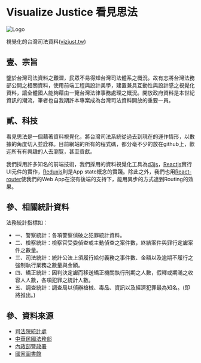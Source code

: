 # Visualize Justice 看見思法

![Logo](https://raw.githubusercontent.com/yudazilian/VisualJusticeTW/gh-pages/src/JusticeVisualizingLOGO_3_400x400.png)

視覺化的台灣司法資料([vizjust.tw](http://vizjust.tw))

## 壹、宗旨

鑒於台灣司法資料之艱澀，民眾不易得知台灣司法體系之概況。故有志將台灣法務部公開之相關資料，使用前端工程與設計美學，建置兼具互動性與設計感之視覺化資料，讓全體國人能夠藉由一覽台灣法律事務處理之概況。開放政府資料是本世紀資訊的潮流，筆者也自我期許本專案成為台灣司法資料開放的重要一員。

## 貳、科技

看見思法是一個藉著資料視覺化，將台灣司法系統從過去到現在的運作情形，以數據的角度切入並詮釋。目前網站的所有的程式碼，都分毫不少的放在github上，歡迎所有有興趣的人去瀏覽，甚至貢獻。

我們採用許多知名的前端技術，我們採用的資料視覺化工具為[d3js](https://d3js.org)，[Reactjs](https://facebook.github.io/react/)實行UI元件的實作，[Reduxjs](http://redux.js.org)則是App state概念的實踐。除此之外，我們也用[React-router](https://github.com/reactjs/react-router)使我們的Web App在沒有後端的支持下，能用異步的方式達到Routing的效果。

## 參、相關統計資料

法務統計指標如：

* 一、警察統計：各項警察偵破之犯罪統計資料。
* 二、檢察統計：檢察官受委偵查或主動偵查之案件數，終結案件與罪行定讞案件之數量。
* 三、司法統計：統計公法上須履行給付義務之事件數、金額以及逾期不履行之強制執行業務之數量與金額。
* 四、矯正統計：因判決定讞而移送矯正機關執行刑期之人數，假釋或期滿之收容人人數，各項犯罪之統計人數。
* 五、調查統計：調查局以偵辦槍械、毒品、資訊以及經濟犯罪最為知名。(即將推出。)
  
  
## 參、資料來源

* [司法院統計處](http://www.judicial.gov.tw/juds/)
* [中華民國法務部](http://www.rjsd.moj.gov.tw/rjsdweb/)
* [內政部警政署](https://www.npa.gov.tw/NPAGip/wSite/np?ctNode=12552&mp=1)
* [國家圖書館](http://stat.ncl.edu.tw/hypage.cgi?HYPAGE=search/jnameBrowse.hpg&brow=v&jid=97251018&jn=法務部統計手冊)

